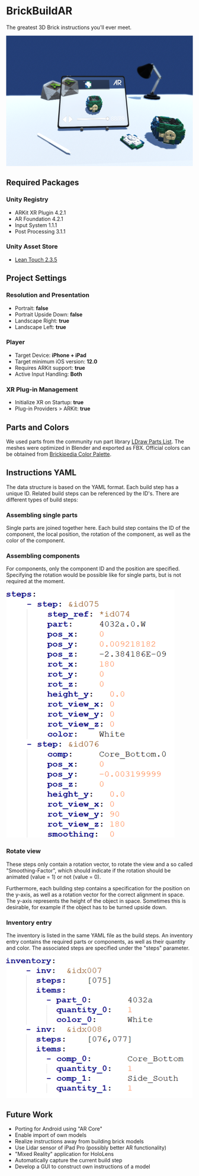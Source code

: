 # BrickBuildAR

The greatest 3D Brick instructions you'll ever meet.

![Mockup screen of the AR application on an iPad](https://github.com/jay-k98/HSKL_BrickBuildAR/blob/main/Mockup/BrickBuildAR_mockup.png)

## Required Packages

### Unity Registry
- ARKit XR Plugin 4.2.1
- AR Foundation 4.2.1
- Input System 1.1.1
- Post Processing 3.1.1

### Unity Asset Store
- [Lean Touch 2.3.5](https://assetstore.unity.com/packages/tools/input-management/lean-touch-30111)

## Project Settings

### Resolution and Presentation
- Portrait: **false**
- Portrait Upside Down: **false**
- Landscape Right: **true**
- Landscape Left: **true**

### Player
- Target Device: **iPhone + iPad**
- Target minimum iOS version: **12.0**
- Requires ARKit support: **true**
- Active Input Handling: **Both**

### XR Plug-in Management
- Initialize XR on Startup: **true**
- Plug-in Providers > ARKit: **true**

## Parts and Colors
We used parts from the community run part library [LDraw Parts List](https://www.ldraw.org/cgi-bin/ptlist.cgi). The meshes were optimized in Blender and exported as FBX.
Official colors can be obtained from [Brickipedia Color Palette](https://brickipedia.fandom.com/wiki/Colour_Palette).

## Instructions YAML

The data structure is based on the YAML format. Each build step has a unique ID.
Related build steps can be referenced by the ID's.
There are different types of build steps:

### Assembling single parts

Single parts are joined together here. Each build step contains the ID of the component, the local position, the rotation of the component, as well as the color of the component.

### Assembling components

For components, only the component ID and the position are specified. Specifying the rotation would be possible like for single parts, but is not required at the moment.

![YAML of a single part step](https://github.com/jay-k98/HSKL_BrickBuildAR/blob/main/Screens/yaml_part_step.png)

### Rotate view

These steps only contain a rotation vector, to rotate the view and a so called "Smoothing-Factor", which should indicate if the rotation should be animated (value = 1) or not (value = 0).

Furthermore, each building step contains a specification for the position on the y-axis, as well as a rotation vector for the correct alignment in space. The y-axis represents the height of the object in space. Sometimes this is desirable, for example if the object has to be turned upside down.

### Inventory entry

The inventory is listed in the same YAML file as the build steps. An inventory entry contains the required parts or components, as well as their quantity and color. The associated steps are specified under the "steps" parameter.

![YAML of an inventory entry](https://github.com/jay-k98/HSKL_BrickBuildAR/blob/main/Screens/yaml_inventory_entry.png)

## Future Work
- Porting for Android using "AR Core"
- Enable import of own models
- Realize instructions away from building brick models
- Use Lidar sensor of iPad Pro (possibly better AR functionality)
- "Mixed Reality" application for HoloLens
- Automatically capture the current build step
- Develop a GUI to construct own instructions of a model
